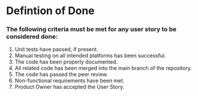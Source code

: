 # Defintion of Done

### The following criteria must be met for any user story to be considered done:

1. Unit tests have passed, if present.
1. Manual testing on all intended platforms has been successful.
1. The code has been properly documented.
1. All related code has been merged into the main branch of the repository.
1. The code has passed the peer review.
1. Non-functional requirements have been met.
1. Product Owner has accepted the User Story.
